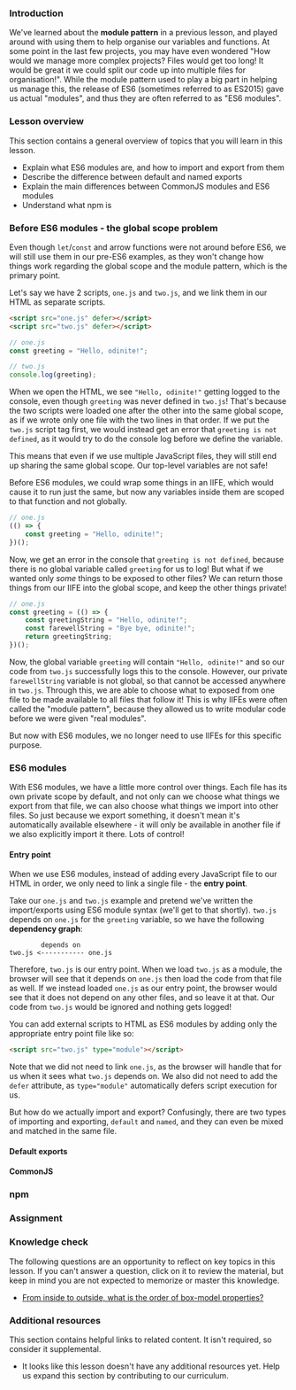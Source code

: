 ### Introduction

We've learned about the **module pattern** in a previous lesson, and played around with using them to help organise our variables and functions. At some point in the last few projects, you may have even wondered "How would we manage more complex projects? Files would get too long! It would be great it we could split our code up into multiple files for organisation!". While the module pattern used to play a big part in helping us manage this, the release of ES6 (sometimes referred to as ES2015) gave us actual "modules", and thus they are often referred to as "ES6 modules".

### Lesson overview

This section contains a general overview of topics that you will learn in this lesson.

- Explain what ES6 modules are, and how to import and export from them
- Describe the difference between default and named exports
- Explain the main differences between CommonJS modules and ES6 modules
- Understand what npm is

### Before ES6 modules - the global scope problem

<div class="lesson-note" markdown="1">

Even though `let`/`const` and arrow functions were not around before ES6, we will still use them in our pre-ES6 examples, as they won't change how things work regarding the global scope and the module pattern, which is the primary point.

</div>

Let's say we have 2 scripts, `one.js` and `two.js`, and we link them in our HTML as separate scripts.

```html
<script src="one.js" defer></script>
<script src="two.js" defer></script>
```

```javascript
// one.js
const greeting = "Hello, odinite!";
```

```javascript
// two.js
console.log(greeting);
```

When we open the HTML, we see `"Hello, odinite!"` getting logged to the console, even though `greeting` was never defined in `two.js`! That's because the two scripts were loaded one after the other into the same global scope, as if we wrote only one file with the two lines in that order. If we put the `two.js` script tag first, we would instead get an error that `greeting is not defined`, as it would try to do the console log before we define the variable.

This means that even if we use multiple JavaScript files, they will still end up sharing the same global scope. Our top-level variables are not safe!

Before ES6 modules, we could wrap some things in an IIFE, which would cause it to run just the same, but now any variables inside them are scoped to that function and not globally.

```javascript
// one.js
(() => {
    const greeting = "Hello, odinite!";
})();
```

Now, we get an error in the console that `greeting is not defined`, because there is no global variable called `greeting` for us to log! But what if we wanted only *some* things to be exposed to other files? We can return those things from our IIFE into the global scope, and keep the other things private!

```javascript
// one.js
const greeting = (() => {
    const greetingString = "Hello, odinite!";
    const farewellString = "Bye bye, odinite!";
    return greetingString;
})();
```

Now, the global variable `greeting` will contain `"Hello, odinite!"` and so our code from `two.js` successfully logs this to the console. However, our private `farewellString` variable is not global, so that cannot be accessed anywhere in `two.js`. Through this, we are able to choose what to exposed from one file to be made available to all files that follow it! This is why IIFEs were often called the "module pattern", because they allowed us to write modular code before we were given "real modules".

But now with ES6 modules, we no longer need to use IIFEs for this specific purpose.

### ES6 modules

With ES6 modules, we have a little more control over things. Each file has its own private scope by default, and not only can we choose what things we export from that file, we can also choose what things we import into other files. So just because we export something, it doesn't mean it's automatically available elsewhere - it will only be available in another file if we also explicitly import it there. Lots of control!

#### Entry point

When we use ES6 modules, instead of adding every JavaScript file to our HTML in order, we only need to link a single file - the **entry point**.

Take our `one.js` and `two.js` example and pretend we've written the import/exports using ES6 module syntax (we'll get to that shortly). `two.js` depends on `one.js` for the `greeting` variable, so we have the following **dependency graph**:

```text
        depends on
two.js <----------- one.js
```

Therefore, `two.js` is our entry point. When we load `two.js` as a module, the browser will see that it depends on `one.js` then load the code from that file as well. If we instead loaded `one.js` as our entry point, the browser would see that it does not depend on any other files, and so leave it at that. Our code from `two.js` would be ignored and nothing gets logged!

You can add external scripts to HTML as ES6 modules by adding only the appropriate entry point file like so:

```html
<script src="two.js" type="module"></script>
```

Note that we did not need to link `one.js`, as the browser will handle that for us when it sees what `two.js` depends on. We also did not need to add the `defer` attribute, as `type="module"` automatically defers script execution for us.

But how do we actually import and export? Confusingly, there are two types of importing and exporting, `default` and `named`, and they can even be mixed and matched in the same file.

#### Default exports



#### CommonJS

### npm

### Assignment

<div class="lesson-content__panel" markdown="1">

</div>

### Knowledge check

The following questions are an opportunity to reflect on key topics in this lesson. If you can't answer a question, click on it to review the material, but keep in mind you are not expected to memorize or master this knowledge.

- [From inside to outside, what is the order of box-model properties?](#the-box-model)

### Additional resources

This section contains helpful links to related content. It isn't required, so consider it supplemental.

- It looks like this lesson doesn't have any additional resources yet. Help us expand this section by contributing to our curriculum.
